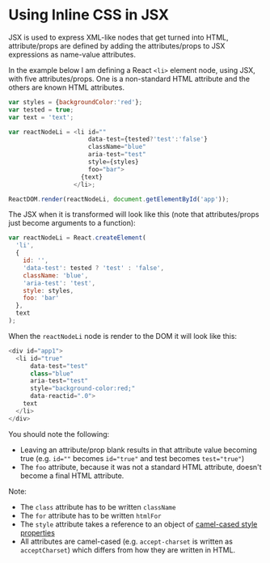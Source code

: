 # Using Inline CSS in JSX

JSX is used to express XML-like nodes that get turned into HTML, attribute/props are defined by adding the attributes/props to JSX expressions as name-value attributes.

In the example below I am defining a React `<li>` element node, using JSX, with five attributes/props. One is a non-standard HTML attribute and the others are known HTML attributes.

```javascript
var styles = {backgroundColor:'red'};
var tested = true;
var text = 'text';

var reactNodeLi = <li id=""
                      data-test={tested?'test':'false'}
                      className="blue"
                      aria-test="test"
                      style={styles}
                      foo="bar">
                    {text}
                  </li>;

ReactDOM.render(reactNodeLi, document.getElementById('app'));
```

The JSX when it is transformed will look like this (note that attributes/props just become arguments to a function):

```javascript
var reactNodeLi = React.createElement(
  'li',
  { 
    id: '',
    'data-test': tested ? 'test' : 'false',
    className: 'blue',
    'aria-test': 'test',
    style: styles,
    foo: 'bar' 
  },
  text
);

```

When the `reactNodeLi` node is render to the DOM it will look like this:

```javascript
<div id="app1">
  <li id="true"
      data-test="test"
      class="blue"
      aria-test="test"
      style="background-color:red;"
      data-reactid=".0">
    text
  </li>
</div>
```

You should note the following:

* Leaving an attribute/prop blank results in that attribute value becoming true (e.g. `id=""` becomes `id="true"` and test becomes `test="true"`)
* The `foo` attribute, because it was not a standard HTML attribute, doesn't become a final HTML attribute.

Note:

* The `class` attribute has to be written `className`
* The `for` attribute has to be written `htmlFor`
* The `style` attribute takes a reference to an object of [camel-cased style properties](https://www.w3.org/TR/DOM-Level-2-Style/css.html#CSS-CSS2Properties)
* All attributes are camel-cased (e.g. `accept-charset` is written as `acceptCharset`) which differs from how they are written in HTML.
